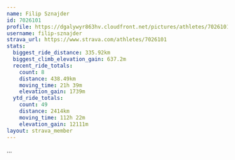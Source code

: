 ```yaml
---
name: Filip Sznajder
id: 7026101
profile: https://dgalywyr863hv.cloudfront.net/pictures/athletes/7026101/2123836/17/large.jpg
username: filip-sznajder
strava_url: https://www.strava.com/athletes/7026101
stats:
  biggest_ride_distance: 335.92km
  biggest_climb_elevation_gain: 637.2m
  recent_ride_totals:
    count: 8
    distance: 438.49km
    moving_time: 21h 39m
    elevation_gain: 1739m
  ytd_ride_totals:
    count: 49
    distance: 2414km
    moving_time: 112h 22m
    elevation_gain: 12111m
layout: strava_member
--- 
```

...
